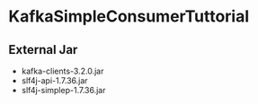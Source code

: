 # KafkaSimpleConsumerTuttorial


## External Jar 
- kafka-clients-3.2.0.jar
- slf4j-api-1.7.36.jar
- slf4j-simplep-1.7.36.jar
